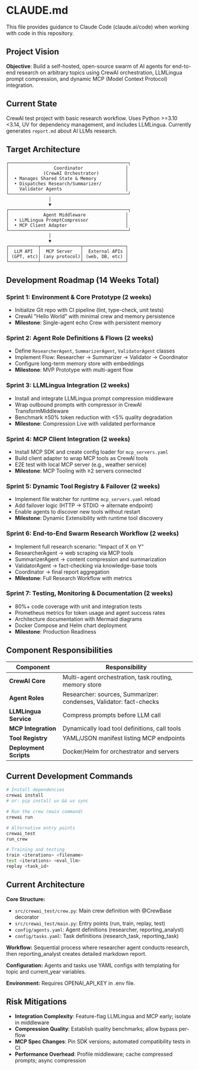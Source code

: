 # CLAUDE.md

This file provides guidance to Claude Code (claude.ai/code) when working with code in this repository.

## Project Vision

**Objective**: Build a self-hosted, open-source swarm of AI agents for end-to-end research on arbitrary topics using CrewAI orchestration, LLMLingua prompt compression, and dynamic MCP (Model Context Protocol) integration.

## Current State

CrewAI test project with basic research workflow. Uses Python >=3.10 <3.14, UV for dependency management, and includes LLMLingua. Currently generates `report.md` about AI LLMs research.

## Target Architecture

```
┌─────────────────────────────────────────────┐
│                 Coordinator                │
│             (CrewAI Orchestrator)          │
│  • Manages Shared State & Memory           │
│  • Dispatches Research/Summarizer/         │
│    Validator Agents                        │
└─────────────────────────────────────────────┘
                │
                ▼
┌─────────────────────────────────────────────┐
│             Agent Middleware               │
│  • LLMLingua PromptCompressor              │
│  • MCP Client Adapter                      │
└─────────────────────────────────────────────┘
                │
                ▼
┌───────────┬───────────────┬────────────────┐
│  LLM API  │  MCP Server   │  External APIs │
│ (GPT, etc)│ (any protocol)│ (web, DB, etc) │
└───────────┴───────────────┴────────────────┘
```

## Development Roadmap (14 Weeks Total)

### Sprint 1: Environment & Core Prototype (2 weeks)
- Initialize Git repo with CI pipeline (lint, type-check, unit tests)
- CrewAI "Hello World" with minimal crew and memory persistence
- **Milestone**: Single-agent echo Crew with persistent memory

### Sprint 2: Agent Role Definitions & Flows (2 weeks)
- Define `ResearcherAgent`, `SummarizerAgent`, `ValidatorAgent` classes
- Implement Flow: Researcher → Summarizer → Validator → Coordinator
- Configure long-term memory store with embeddings
- **Milestone**: MVP Prototype with multi-agent flow

### Sprint 3: LLMLingua Integration (2 weeks)
- Install and integrate LLMLingua prompt compression middleware
- Wrap outbound prompts with compressor in CrewAI TransformMiddleware
- Benchmark ≥50% token reduction with <5% quality degradation
- **Milestone**: Compression Live with validated performance

### Sprint 4: MCP Client Integration (2 weeks)
- Install MCP SDK and create config loader for `mcp_servers.yaml`
- Build client adapter to wrap MCP tools as CrewAI tools
- E2E test with local MCP server (e.g., weather service)
- **Milestone**: MCP Tooling with ≥2 servers connected

### Sprint 5: Dynamic Tool Registry & Failover (2 weeks)
- Implement file watcher for runtime `mcp_servers.yaml` reload
- Add failover logic (HTTP → STDIO → alternate endpoint)
- Enable agents to discover new tools without restart
- **Milestone**: Dynamic Extensibility with runtime tool discovery

### Sprint 6: End-to-End Swarm Research Workflow (2 weeks)
- Implement full research scenario: "Impact of X on Y"
- ResearcherAgent → web scraping via MCP tools
- SummarizerAgent → content compression and summarization
- ValidatorAgent → fact-checking via knowledge-base tools
- Coordinator → final report aggregation
- **Milestone**: Full Research Workflow with metrics

### Sprint 7: Testing, Monitoring & Documentation (2 weeks)
- 80%+ code coverage with unit and integration tests
- Prometheus metrics for token usage and agent success rates
- Architecture documentation with Mermaid diagrams
- Docker Compose and Helm chart deployment
- **Milestone**: Production Readiness

## Component Responsibilities

| Component              | Responsibility                                                                       |
| ---------------------- | ------------------------------------------------------------------------------------ |
| **CrewAI Core**        | Multi-agent orchestration, task routing, memory store                                |
| **Agent Roles**        | Researcher: sources, Summarizer: condenses, Validator: fact-checks |
| **LLMLingua Service**  | Compress prompts before LLM call                                                     |
| **MCP Integration**    | Dynamically load tool definitions, call tools                                        |
| **Tool Registry**      | YAML/JSON manifest listing MCP endpoints                                             |
| **Deployment Scripts** | Docker/Helm for orchestrator and servers                                             |

## Current Development Commands

```bash
# Install dependencies
crewai install
# or: pip install uv && uv sync

# Run the crew (main command)
crewai run

# Alternative entry points
crewai_test
run_crew

# Training and testing
train <iterations> <filename>
test <iterations> <eval_llm>
replay <task_id>
```

## Current Architecture

**Core Structure:**
- `src/crewai_test/crew.py`: Main crew definition with @CrewBase decorator
- `src/crewai_test/main.py`: Entry points (run, train, replay, test)
- `config/agents.yaml`: Agent definitions (researcher, reporting_analyst)
- `config/tasks.yaml`: Task definitions (research_task, reporting_task)

**Workflow:** Sequential process where researcher agent conducts research, then reporting_analyst creates detailed markdown report.

**Configuration:** Agents and tasks use YAML configs with templating for topic and current_year variables.

**Environment:** Requires OPENAI_API_KEY in .env file.

## Risk Mitigations

- **Integration Complexity**: Feature-flag LLMLingua and MCP early; isolate in middleware
- **Compression Quality**: Establish quality benchmarks; allow bypass per-flow
- **MCP Spec Changes**: Pin SDK versions; automated compatibility tests in CI
- **Performance Overhead**: Profile middleware; cache compressed prompts; async compression